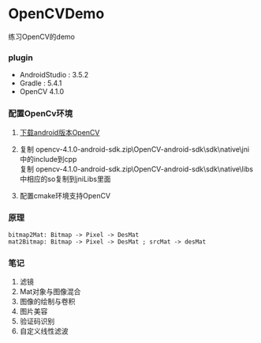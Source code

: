 # OpenCVDemo

练习OpenCV的demo

### plugin
- AndroidStudio : 3.5.2
- Gradle : 5.4.1
- OpenCV 4.1.0

### 配置OpenCv环境
1. [下载android版本OpenCV](https://github.com/opencv/opencv/releases)

2. 复制 opencv-4.1.0-android-sdk.zip\OpenCV-android-sdk\sdk\native\jni
   中的include到cpp<br> 复制
   opencv-4.1.0-android-sdk.zip\OpenCV-android-sdk\sdk\native\libs
   中相应的so复制到jniLibs里面

3. 配置cmake环境支持OpenCV

### 原理

    bitmap2Mat: Bitmap -> Pixel -> DesMat 
    mat2Bitmap: Bitmap -> Pixel -> DesMat ; srcMat -> desMat
    
### 笔记
1. 滤镜
2. Mat对象与图像混合
3. 图像的绘制与卷积
4. 图片美容
5. 验证码识别
6. 自定义线性滤波
